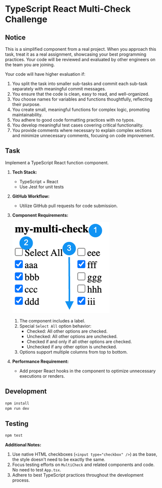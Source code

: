 # TypeScript React Multi-Check Challenge

## Notice

This is a simplified component from a real project.
When you approach this task, treat it as a real assignment, showcasing your best programming practices. Your code will be reviewed and evaluated by other engineers on the team you are joining.

Your code will have higher evaluation if:

1. You split the task into smaller sub-tasks and commit each sub-task separately with meaningful commit messages.
1. You ensure that the code is clean, easy to read, and well-organized.
1. You choose names for variables and functions thoughtfully, reflecting their purpose.
1. You create small, meaningful functions for complex logic, promoting maintainability.
1. You adhere to good code formatting practices with no typos.
1. You develop meaningful test cases covering critical functionality.
1. You provide comments where necessary to explain complex sections and minimize unnecessary comments, focusing on code improvement.

## Task

Implement a TypeScript React function component.

1. **Tech Stack:**
   * TypeScript + React
   * Use Jest for unit tests
1. **GitHub Workflow:**
   * Utilize GitHub pull requests for code submission.
1. **Component Requirements:**

   ![Demo Image](./images/demo.png)
   1. The component includes a label.
   1. Special `Select All` option behavior:
      * Checked: All other options are checked.
      * Unchecked: All other options are unchecked.
      * Checked if and only if all other options are checked.
      * Unchecked if any other option is unchecked.
   1. Options support multiple columns from top to bottom.

1. **Performance Requirement:**
   * Add proper React hooks in the component to optimize unnecessary executions or renders.

## Development

```bash
npm install
npm run dev
```

## Testing

```bash
npm test
```

**Additional Notes:**

1. Use native HTML checkboxes (`<input type="checkbox" />`) as the base, the style doesn't need to be exactly the same.
1. Focus testing efforts on `MultiCheck` and related components and code. No need to test `App.tsx`.
1. Adhere to best TypeScript practices throughout the development process.
